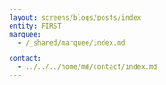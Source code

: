 ```yaml
---
layout: screens/blogs/posts/index
entity: FIRST
marquee:
  - /_shared/marquee/index.md

contact:
  - ../../../home/md/contact/index.md
---
```

